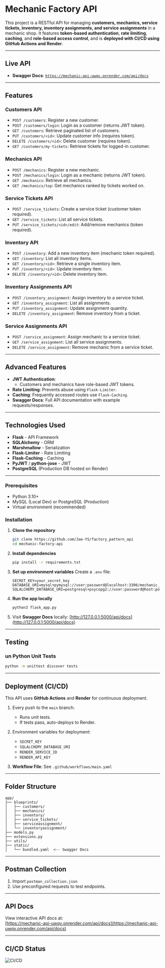 # Mechanic Factory API

This project is a RESTful API for managing **customers, mechanics, service tickets, inventory, inventory assignments, and service assignments** in a mechanic shop. It features **token-based authentication**, **rate limiting**, **caching**, and **role-based access control**, and is **deployed with CI/CD using GitHub Actions and Render**.

---

## Live API

- **Swagger Docs**: [`https://mechanic-api-uwqv.onrender.com/api/docs`](https://mechanic-api-uwqv.onrender.com/api/docs)

---

## Features

### Customers API

- `POST /customers`: Register a new customer.
- `POST /customers/login`: Login as a customer (returns JWT token).
- `GET /customers`: Retrieve paginated list of customers.
- `PUT /customers/<id>`: Update customer info (requires token).
- `DELETE /customers/<id>`: Delete customer (requires token).
- `GET /customers/my-tickets`: Retrieve tickets for logged-in customer.

### Mechanics API

- `POST /mechanics`: Register a new mechanic.
- `POST /mechanics/login`: Login as a mechanic (returns JWT token).
- `GET /mechanics`: Retrieve all mechanics.
- `GET /mechanics/top`: Get mechanics ranked by tickets worked on.

### Service Tickets API

- `POST /service_tickets`: Create a service ticket (customer token required).
- `GET /service_tickets`: List all service tickets.
- `PUT /service_tickets/<id>/edit`: Add/remove mechanics (token required).

### Inventory API

- `POST /inventory`: Add a new inventory item (mechanic token required).
- `GET /inventory`: List all inventory items.
- `GET /inventory/<id>`: Retrieve a single inventory item.
- `PUT /inventory/<id>`: Update inventory item.
- `DELETE /inventory/<id>`: Delete inventory item.

### Inventory Assignments API

- `POST /inventory_assignment`: Assign inventory to a service ticket.
- `GET /inventory_assignment`: List all assignments.
- `PUT /inventory_assignment`: Update assignment quantity.
- `DELETE /inventory_assignment`: Remove inventory from a ticket.

### Service Assignments API

- `POST /service_assignment`: Assign mechanic to a service ticket.
- `GET /service_assignment`: List all service assignments.
- `DELETE /service_assignment`: Remove mechanic from a service ticket.

---

## Advanced Features

- **JWT Authentication**:
  - Customers and mechanics have role-based JWT tokens.
- **Rate Limiting**: Prevents abuse using `Flask-Limiter`.
- **Caching**: Frequently accessed routes use `Flask-Caching`.
- **Swagger Docs**: Full API documentation with example requests/responses.

---

## Technologies Used

- **Flask** - API Framework
- **SQLAlchemy** - ORM
- **Marshmallow** - Serialization
- **Flask-Limiter** - Rate Limiting
- **Flask-Caching** - Caching
- **PyJWT** / **python-jose** - JWT
- **PostgreSQL** (Production DB hosted on Render)

---

### Prerequisites

- Python 3.10+
- MySQL (Local Dev) or PostgreSQL (Production)
- Virtual environment (recommended)

### Installation

1. **Clone the repository**

   ```bash
   git clone https://github.com/Jae-YS/factory_pattern_api
   cd mechanic-factory-api
   ```

2. **Install dependencies**

   ```bash
   pip install -r requirements.txt
   ```

3. **Set up environment variables**
   Create a `.env` file:

   ```env
   SECRET_KEY=your_secret_key
   DATABASE_URI=mysql+pymysql://user:password@localhost:3306/mechanic_factory_db
   SQLALCHEMY_DATABASE_URI=postgresql+psycopg2://user:password@host:port/db_name
   ```

4. **Run the app locally**

   ```bash
   python3 flask_app.py
   ```

5. Visit **Swagger Docs** locally: [http://127.0.0.1:5000/api/docs](http://127.0.0.1:5000/api/docs)

---

## Testing

### un Python Unit Tests

```bash
python -m unittest discover tests
```

---

## Deployment (CI/CD)

This API uses **GitHub Actions** and **Render** for continuous deployment.

1. Every push to the `main` branch:
   - Runs unit tests.
   - If tests pass, auto-deploys to Render.

2. Environment variables for deployment:
   - `SECRET_KEY`
   - `SQLALCHEMY_DATABASE_URI`
   - `RENDER_SERVICE_ID`
   - `RENDER_API_KEY`

3. **Workflow File**: See `.github/workflows/main.yaml`

---

## Folder Structure

```
app/
├── blueprints/
│   ├── customers/
│   ├── mechanics/
│   ├── inventory/
│   ├── service_tickets/
│   ├── serviceassignment/
│   └── inventoryassignment/
├── models.py
├── extensions.py
├── utils/
├── static/
│   └── bundled.yaml  <-- Swagger Docs
```

---

## Postman Collection

1. Import `postman_collection.json`
2. Use preconfigured requests to test endpoints.

---

## API Docs

View interactive API docs at:  
[https://mechanic-api-uwqv.onrender.com/api/docs](https://mechanic-api-uwqv.onrender.com/api/docs)

---

## CI/CD Status

![CI/CD](https://github.com/Jae-YS/factory_pattern_api/actions/workflows/main.yaml/badge.svg)
